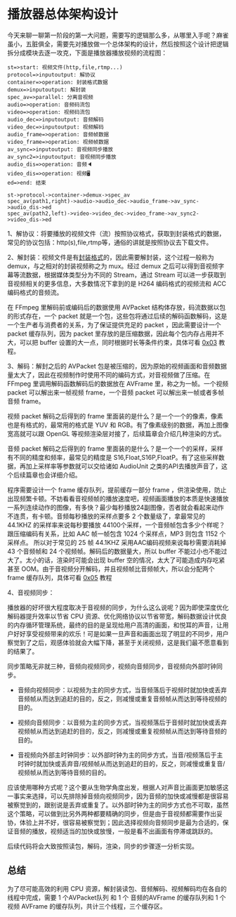 # 播放器总体架构设计



今天来聊一聊第一阶段的第一大问题，需要写的逻辑那么多，从哪里入手呢？麻雀虽小，五脏俱全，需要先对播放做一个总体架构的设计，然后按照这个设计把逻辑拆分成模块去逐一攻克，下面是播放器播放视频的流程图：

```flow
st=>start: 视频文件(http,file,rtmp...)
protocol=>inputoutput: 解协议
container=>operation: 封装格式数据
demux=>inputoutput: 解封装
spec_av=>parallel: 分离音视频
audio=>operation: 音频码流包
video=>operation: 视频码流包
audio_dec=>inputoutput: 音频解码
video_dec=>inputoutput: 视频解码
audio_frame=>operation: 音频帧数据
video_frame=>operation: 视频帧数据
av_sync=>inputoutput: 音视频同步播放
av_sync2=>inputoutput: 音视频同步播放
audio_dis=>operation: 音频🔈
video_dis=>operation: 视频🖥
ed=>end: 结束

st->protocol->container->demux->spec_av
spec_av(path1,right)->audio->audio_dec->audio_frame->av_sync->audio_dis->ed
spec_av(path2,left)->video->video_dec->video_frame->av_sync2->video_dis->ed

```



1、解协议：将要播放的视频文件（流）按照协议格式，获取到封装格式的数据，常见的协议包括：http(s),file,rtmp等，通俗的讲就是按照协议去下载文件。

2、解封装：视频文件是有[封装格式](./0x01.md)的，因此需要解封装，这个过程一般称为 demux，与之相对的封装视频称之为 mux。经过 demux 之后可以得到音视频字幕等流数据，根据媒体类型分为不同的 Stream，通过 Stream 可以进一步获取到音视频相关的更多信息，大多数情况下拿到的是 H264 编码格式的视频流和 ACC编码格式的音频流。

在 FFmpeg 里解码前或编码后的数据使用 AVPacket 结构体存放，码流数据以包的形式存在，一个 packet 就是一个包，这些包将通过后续的解码函数解码，这是一个生产者与消费者的关系，为了保证提供充足的 packet ，因此需要设计一个 packet 缓存队列，因为 packet 里存放的是压缩数据，因此每个包内存占用并不大，可以把 buffer 设置的大一点，同时根据时长等条件约束，具体可看 [0x03](../0x03.md) 教程。

3、解码：解封之后的 AVPacket 包是被压缩的，因为原始的视频画面和音频数据量太大了，因此在视频制作时使用不同的编码方式，对音视频做了压缩。在 FFmpeg 里调用解码函数解码后的数据放在 AVFrame 里，称之为一帧。一个视频 packet 可以解出来一帧视频 frame，一个音频 packet 可以解出来一帧或者多帧音频 frame。

视频 packet 解码之后得到的 frame 里面装的是什么？是一个一个的像素，像素也是有格式的，最常用的格式是 YUV 和 RGB。有了像素级别的数据，再加上图像宽高就可以跟 OpenGL 等视频渲染层对接了，后续篇章会介绍几种渲染的方式。

音频 packet 解码之后得到的 frame 里面装的是什么？是一个一个的采样，采样有不同的精度和频率，最常见的精度是 S16,Float,S16P,FloatP。有了这些采样数据，再加上采样率等参数就可以交给诸如 AudioUnit 之类的API去播放声音了，这个后续篇章也会详细介绍。

程序需要设计一个 frame 缓存队列，提前缓存一部分 frame ，供渲染使用，防止出现频繁卡顿。不妨看看音视频帧的播放速度吧，视频画面播放的本质是快速播放一系列连续动作的图像，有多快？最少每秒播放24副图像，否者就会看起来动作不连贯，有卡顿。音频每秒播放的采样点要多 2 个数量级了，拿最常见的 44.1KHZ 的采样率来说每秒要播放 44100个采样，一个音频帧包含多少个样呢？跟压缩编码有关系，比如 AAC 帧一帧包含 1024 个采样点，MP3 则包含 1152 个采样点。 所以对于常见的 25 帧 44.1KHZ 采用AAC编码视频来说每秒需要消耗掉 43 个音频帧和 24 个视频帧。解码后的数据量大，所以 buffer 不能过小也不能过大了。太小的话，渲染时可能会出现 buffer 空的情况，太大了可能造成内存吃紧甚至 OOM。由于音视频分开解码，并且视频帧比音频帧大，所以会分配两个 frame 缓存队列，具体可看 [0x05](../0x05.md) 教程

4、音视频同步：

播放器的好坏很大程度取决于音视频的同步，为什么这么说呢？因为即使深度优化解码器提升效率以节省 CPU 资源、优化网络协议以节省带宽，解码数据设计优良的内存循环管理系统，最终的目的是呈现给用户高清的画面，和悦耳的声音，让用户好好享受视频带来的欢乐！可是如果一旦声音和画面出现了明显的不同步，用户察觉到了之后，观感体验就会大幅下降，甚至于关闭视频，这是我们最不愿意看到的结果了。

同步策略无非就三种，音频向视频同步，视频向音频同步，音视频向外部时钟同步。

- 音频向视频同步：以视频为主的同步方式，当音频落后于视频时就加快或丢弃音频帧从而达到追赶的目的，反之，则减慢或重复音频帧从而达到等待视频的目的。

- 视频向音频同步：以音频为主的同步方式，当视频落后于音频时就加快或丢弃视频帧从而达到追赶的目的，反之，则减慢或重复视频帧从而达到等待音频的目的。

- 音视频向外部主时钟同步：以外部时钟为主的同步方式，当音/视频落后于主时钟时就加快或丢弃音/视频帧从而达到追赶的目的，反之，则减慢或重复音/视频帧从而达到等待音频的目的。

应该使用哪种方式呢？这个要从生物学角度出发，根据人对声音比画面更加敏感这一事实来选择，可以先排除掉音频向视频同步，因为音频的加快或减慢都是很容易被察觉到的，跟别说是丢弃或重复了。以外部时钟为主的同步方式也不可取，虽然这个策略，可以做到比另外两种都要精确的同步，但是由于音视频都需要作出妥协，体验上并不好，很容易被察觉到；因此选择视频向音频同步是最为合适的，保证音频的播放，视频适当的加快或放慢，一般是看不出画面有停滞或跳跃的。

后续代码将会大致按照读包，解码，渲染，同步的步骤逐一分析实现。

## 总结

为了尽可能高效的利用 CPU 资源，解封装读包、音频解码、视频解码均在各自的线程中完成，需要 1 个AVPacket队列 和 1 个 音频的AVFrame 的缓存队列和 1 个 视频 AVFrame 的缓存队列，共计三个线程，三个缓存区。
